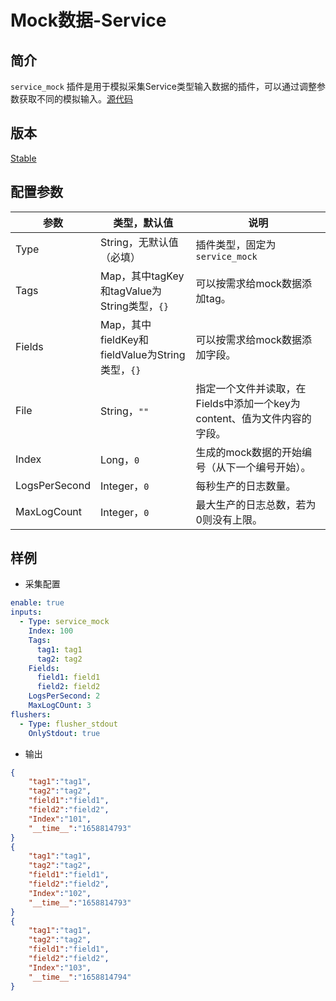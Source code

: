 # Mock数据-Service

## 简介

`service_mock` 插件是用于模拟采集Service类型输入数据的插件，可以通过调整参数获取不同的模拟输入。[源代码](https://github.com/alibaba/ilogtail/blob/main/plugins/input/mockd/input_mockd.go)

## 版本

[Stable](../stability-level.md)

## 配置参数

| 参数 | 类型，默认值 | 说明 |
| - | - | - |
| Type | String，无默认值（必填） | 插件类型，固定为`service_mock` |
| Tags | Map，其中tagKey和tagValue为String类型，`{}` | 可以按需求给mock数据添加tag。 |
| Fields | Map，其中fieldKey和fieldValue为String类型，`{}` | 可以按需求给mock数据添加字段。 |
| File | String，`""` | 指定一个文件并读取，在Fields中添加一个key为content、值为文件内容的字段。 |
| Index | Long，`0` | 生成的mock数据的开始编号（从下一个编号开始）。 |
| LogsPerSecond | Integer，`0` | 每秒生产的日志数量。 |
| MaxLogCount | Integer，`0` | 最大生产的日志总数，若为0则没有上限。 |

## 样例

* 采集配置

```yaml
enable: true
inputs:
  - Type: service_mock
    Index: 100
    Tags:
      tag1: tag1
      tag2: tag2
    Fields:
      field1: field1
      field2: field2
    LogsPerSecond: 2
    MaxLogCOunt: 3
flushers:
  - Type: flusher_stdout
    OnlyStdout: true  
```

* 输出

```json
{
    "tag1":"tag1",
    "tag2":"tag2",
    "field1":"field1",
    "field2":"field2",
    "Index":"101",
    "__time__":"1658814793"
}
{
    "tag1":"tag1",
    "tag2":"tag2",
    "field1":"field1",
    "field2":"field2",
    "Index":"102",
    "__time__":"1658814793"
}
{
    "tag1":"tag1",
    "tag2":"tag2",
    "field1":"field1",
    "field2":"field2",
    "Index":"103",
    "__time__":"1658814794"
}
```
